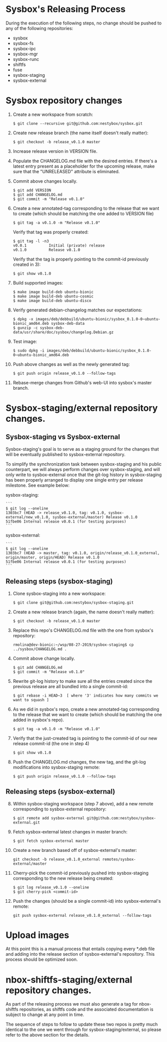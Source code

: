 Sysbox's Releasing Process
===========================

During the execution of the following steps, no change should be pushed to any of the following repositories:

- sysbox
- sysbox-fs
- sysbox-ipc
- sysbox-mgr
- sysbox-runc
- shiftfs
- fuse
- sysbox-staging
- sysbox-external

# Sysbox repository changes

1) Create a new workspace from scratch:

    ```
    $ git clone --recursive git@github.com:nestybox/sysbox.git
    ```

2) Create new release branch (the name itself doesn't really matter):

    ```
    $ git checkout -b release_v0.1.0 master
    ```

3) Increase release version in VERSION file.

4) Populate the CHANGELOG.md file with the desired entries. If there's a latest entry present as a placeholder for the upcoming release, make sure 
that the "UNRELEASED" attribute is eliminated.

3) Commit above changes locally.

    ```
    $ git add VERSION
    $ git add CHANGELOG.md
    $ git commit -m "Release v0.1.0"
    ```

4) Create a new annotated-tag corresponding to the release that we want to create (which should be matching the one added to VERSION file)

    ```
    $ git tag -a v0.1.0 -m "Release v0.1.0"
    ```

    Verify that tag was properly created:

    ```
    $ git tag -l -n3
    v0.0.1          Initial (private) release
    v0.1.0          Release v0.1.0
    ```

    Verify that the tag is properly pointing to the commit-id previously created in 3):

    ```
    $ git show v0.1.0
    ```

5) Build supported images:
    
    ```
    $ make image build-deb ubuntu-bionic
    $ make image build-deb ubuntu-cosmic
    $ make image build-deb ubuntu-disco
    ```

6) Verify generated debian-changelog matches our expectations:

    ```
    $ dpkg -x images/deb/debbuild/ubuntu-bionic/sysbox_0.1.0-0~ubuntu-bionic_amd64.deb sysbox-deb-data
    $ gunzip -c sysbox-deb-data/usr/share/doc/sysbox/changelog.Debian.gz
    ```

7) Test image:

    ```
    $ sudo dpkg -i images/deb/debbuild/ubuntu-bionic/sysbox_0.1.0-0~ubuntu-bionic_amd64.deb
    ```

8) Push above changes as well as the newly generated tag:

    ```
    $ git push origin release_v0.1.0 --follow-tags
    ```

9) Rebase-merge changes from Github's web-UI into sysbox's master branch.


# Sysbox-staging/external repository changes.

## Sysbox-staging vs Sysbox-external

Sysbox-staging's goal is to serve as a staging ground for the changes that will be eventually published to sysbox-external repository.

To simplify the synchronization task between sysbox-staging and his public counterpart, we will always perform changes over sysbox-staging, and will only write to sysbox-external once that the git-log history in sysbox-staging has been properly arranged to display one single entry per release milestone. See example below:

sysbox-staging:

    ```
    $ git log --oneline
    1303bc7 (HEAD -> release_v0.1.0, tag: v0.1.0, sysbox-external/new_v0.1.0, sysbox-external/master) Release v0.1.0
    51fbe06 Internal release v0.0.1 (for testing purposes)
    ```

sysbox-external:

    ```
    $ git log --oneline
    1303bc7 (HEAD -> master, tag: v0.1.0, origin/release_v0.1.0_external, origin/master, origin/HEAD) Release v0.1.0
    51fbe06 Internal release v0.0.1 (for testing purposes)
    ``` 

## Releasing steps (sysbox-staging)

1) Clone sysbox-staging into a new workspace:

    ```
    $ git clone git@github.com:nestybox/sysbox-staging.git
    ```

2) Create a new release branch (again, the name doesn't really matter):

    ```
    $ git checkout -b release_v0.1.0 master
    ```


3) Replace this repo's CHANGELOG.md file with the one from sysbox's repository:

    ```
    rmolina@dev-bionic:~/wsp/08-27-2019/sysbox-staging$ cp ../sysbox/CHANGELOG.md .
    ```

3) Commit above change locally.

    ```
    $ git add CHANGELOG.md
    $ git commit -m "Release v0.1.0"
    ```

4) Rewrite git-log history to make sure all the entries created since the previous release are
all bundled into a single commit-id:

    ```
    $ git rebase -i HEAD~3  [ where '3' indicates how many commits we want to squash ]
    ```

5) As we did in sysbox's repo, create a new annotated-tag corresponding to the release that we
want to create (which should be matching the one added in sysbox's repo).

    ```
    $ git tag -a v0.1.0 -m "Release v0.1.0"
    ```

6) Verify that the just-created tag is pointing to the commit-id of our new release commit-id (the one
in step 4)

    ```
    $ git show v0.1.0
    ``` 

7) Push the CHANGELOG.md changes, the new tag, and the git-log modifications into sysbox-staging remote:

    ```
    $ git push origin release_v0.1.0 --follow-tags
    ```

## Releasing steps (sysbox-external)

8) Within sysbox-staging workspace (step 7 above), add a new remote corresponding to sysbox-external repository:

    ```
    $ git remote add sysbox-external git@github.com:nestybox/sysbox-external.git
    ```

9) Fetch sysbox-external latest changes in master branch:

    ```
    $ git fetch sysbox-external master
    ```

10) Create a new branch based off of sysbox-external's master:

    ```
    git checkout -b release_v0.1.0_external remotes/sysbox-external/master
    ```

11) Cherry-pick the commit-id previously pushed into sysbox-staging corresponding to the new release being created:

    ```
    $ git log release_v0.1.0 --oneline
    $ git cherry-pick <commit-id>
    ```

12) Push the changes (should be a single commit-id) into sysbox-external's remote:

    ```
    git push sysbox-external release_v0.1.0_external --follow-tags
    ```

# Upload images

At this point this is a manual process that entails copying every *.deb file and adding into the release
section of sysbox-external's repository. This process should be optimized soon.

# nbox-shiftfs-staging/external repository changes.

As part of the releasing process we must also generate a tag for nbox-shiftfs repositories, as shiftfs code and the associated documentation is subject to change at any point in time.

The sequence of steps to follow to update these two repos is pretty much identical to the one we went through for sysbox-staging/external, so please refer to the above section for the details.